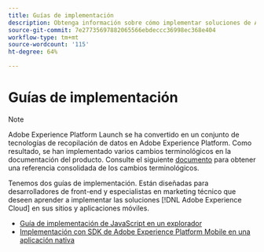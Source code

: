 ```yaml
---
title: Guías de implementación
description: Obtenga información sobre cómo implementar soluciones de Adobe Experience Cloud con etiquetas.
source-git-commit: 7e27735697882065566ebdeccc36998ec368e404
workflow-type: tm+mt
source-wordcount: '115'
ht-degree: 64%

---
```


# Guías de implementación

>[!NOTE]
>
>Adobe Experience Platform Launch se ha convertido en un conjunto de tecnologías de recopilación de datos en Adobe Experience Platform. Como resultado, se han implementado varios cambios terminológicos en la documentación del producto. Consulte el siguiente [documento](../term-updates.md) para obtener una referencia consolidada de los cambios terminológicos.

Tenemos dos guías de implementación. Están diseñadas para desarrolladores de front-end y especialistas en marketing técnico que deseen aprender a implementar las soluciones [!DNL Adobe Experience Cloud] en sus sitios y aplicaciones móviles.

* [Guía de implementación de JavaScript en un explorador](https://experienceleague.adobe.com/docs/experience-cloud/implementing-in-websites-with-launch/index.html?lang=es)
* [Implementación con SDK de Adobe Experience Platform Mobile en una aplicación nativa](https://aep-sdks.gitbook.io/docs/)
